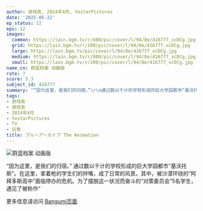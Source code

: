 ```yaml
---
author: 游戏改, 2024年4月, YostarPictures
date: '2025-05-22'
ep_status: 12
eps: 12
images:
  common: https://lain.bgm.tv/r/400/pic/cover/l/94/8e/416777_xcDCg.jpg
  grid: https://lain.bgm.tv/r/100/pic/cover/l/94/8e/416777_xcDCg.jpg
  large: https://lain.bgm.tv/pic/cover/l/94/8e/416777_xcDCg.jpg
  medium: https://lain.bgm.tv/r/800/pic/cover/l/94/8e/416777_xcDCg.jpg
  small: https://lain.bgm.tv/r/200/pic/cover/l/94/8e/416777_xcDCg.jpg
name_cn: 蔚蓝档案 动画版
rate: 7
score: 5.3
subject_id: 416777
summary: "“因为这里，是我们的归宿。”\r\n通过数以千计的学校形成的巨大学园都市“基沃托斯”。在这里，拿着枪的学生们的拌嘴，成了日常的风景。其中，被沙漠环绕的“阿拜多斯高中”面临停办的危机。为了摆脱这一状况而奋斗的“对策委员会”5名学生，遇见了被称作“"
tags:
- 游戏改
- 游戏改
- 2024年4月
- YostarPictures
- TV
- 日常
title: ブルーアーカイブ The Animation
---
```


![蔚蓝档案 动画版](https://lain.bgm.tv/r/400/pic/cover/l/94/8e/416777_xcDCg.jpg)

“因为这里，是我们的归宿。”
通过数以千计的学校形成的巨大学园都市“基沃托斯”。在这里，拿着枪的学生们的拌嘴，成了日常的风景。其中，被沙漠环绕的“阿拜多斯高中”面临停办的危机。为了摆脱这一状况而奋斗的“对策委员会”5名学生，遇见了被称作“

更多信息请访问 [Bangumi页面](https://bgm.tv/subject/416777)